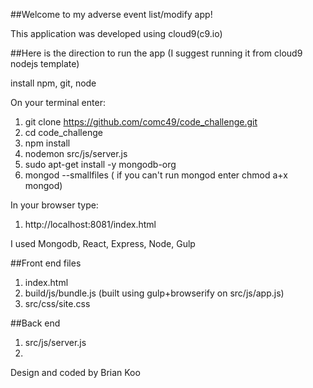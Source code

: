##Welcome to my adverse event list/modify app!

This application was developed using cloud9(c9.io)


##Here is the direction to run the app (I suggest running it from cloud9 nodejs template)

install npm, git, node

On your terminal enter:

1. git clone https://github.com/comc49/code_challenge.git
2. cd code_challenge
3. npm install
4. nodemon src/js/server.js
5. sudo apt-get install -y mongodb-org
6. mongod --smallfiles ( if you can't run mongod enter chmod a+x mongod)

In your browser type:

1. http://localhost:8081/index.html

I used Mongodb, React, Express, Node, Gulp

##Front end files
1. index.html
2. build/js/bundle.js  (built using gulp+browserify on src/js/app.js)
3. src/css/site.css

##Back end 
1. src/js/server.js
2. 

Design and coded by Brian Koo